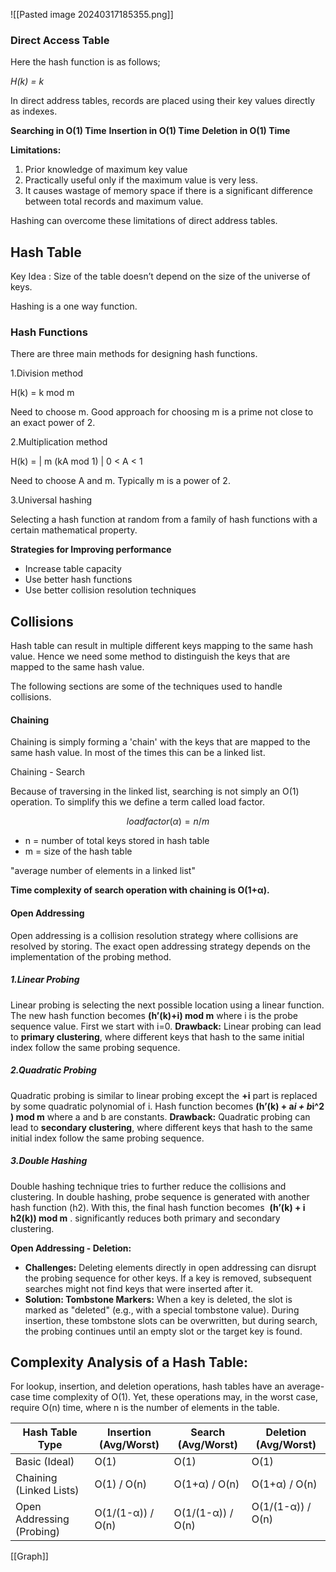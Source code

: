 
![[Pasted image 20240317185355.png]]

### Direct Access Table

Here the hash function is as follows;

_H(k) = k_

In direct address tables, records are placed using their key values directly as indexes.

**Searching in O(1) Time**
**Insertion in O(1) Time**
**Deletion in O(1) Time**

**Limitations:**

1. Prior knowledge of maximum key value
2. Practically useful only if the maximum value is very less.
3. It causes wastage of memory space if there is a significant difference between total records and maximum value.

Hashing can overcome these limitations of direct address tables.

## Hash Table

Key Idea : Size of the table doesn’t depend on the size of the universe of keys.

Hashing is a one way function.

### Hash Functions

There are three main methods for designing hash functions.

1.Division method

H(k) = k mod m

Need to choose m. Good approach for choosing m is a prime not close to an exact power of 2.

2.Multiplication method

H(k) = | m (kA mod 1) |     0 < A < 1

Need to choose A and m. Typically m is a power of 2.

3.Universal hashing

Selecting a hash function at random from a family of hash functions with a certain mathematical property.


**Strategies for Improving performance**

- Increase table capacity
- Use better hash functions
- Use better collision resolution techniques


## Collisions

Hash table can result in multiple different keys mapping to the same hash value. Hence we need some method to distinguish the keys that are mapped to the same hash value.

The following sections are some of the techniques used to handle collisions.

#### **Chaining**

Chaining is simply forming a 'chain' with the keys that are mapped to the same hash value. In most of the times this can be a linked list.

Chaining - Search

Because of traversing in the linked list, searching is not simply an O(1) operation. To simplify this we define a term called load factor.

$$
load factor (α) = n/m
$$

- n = number of total keys stored in hash table
- m = size of the hash table

"average number of elements in a linked list"

**Time complexity of search operation with chaining is O(1+α).**


#### **Open Addressing**

Open addressing is a collision resolution strategy where collisions are resolved by storing. The exact open addressing strategy depends on the implementation of the probing method.

##### 1.**Linear Probing**

Linear probing is selecting the next possible location using a linear function. The new hash function becomes **(h’(k)+i) mod m** where i is the probe sequence value. 
First we start with i=0.
**Drawback:** Linear probing can lead to **primary clustering**, where different keys that hash to the same initial index follow the same probing sequence.
##### 2.**Quadratic Probing**

Quadratic probing is similar to linear probing except the **+i** part is replaced by some quadratic polynomial of i. Hash function becomes **(h’(k) + a*i + b*i^2 ) mod m** where a and b are constants.
**Drawback:** Quadratic probing can lead to **secondary clustering**, where different keys that hash to the same initial index follow the same probing sequence.
##### 3.**Double Hashing**

Double hashing technique tries to further reduce the collisions and clustering. In double hashing, probe sequence is generated with another hash function (h2). With this, the final hash function becomes  **(h’(k) + i h2(k)) mod m** .
significantly reduces both primary and secondary clustering.

**Open Addressing - Deletion:**
- **Challenges:** Deleting elements directly in open addressing can disrupt the probing sequence for other keys. If a key is removed, subsequent searches might not find keys that were inserted after it.
- **Solution: Tombstone Markers:** When a key is deleted, the slot is marked as "deleted" (e.g., with a special tombstone value). During insertion, these tombstone slots can be overwritten, but during search, the probing continues until an empty slot or the target key is found.


## Complexity Analysis of a Hash Table:

For lookup, insertion, and deletion operations, hash tables have an average-case time complexity of O(1). Yet, these operations may, in the worst case, require O(n) time, where n is the number of elements in the table.

| Hash Table Type           | Insertion (Avg/Worst) | Search (Avg/Worst) | Deletion (Avg/Worst)      |
| ------------------------- | --------------------- | ------------------ | ------------------------- |
| Basic (Ideal)             | O(1)                  | O(1)               | O(1)                      |
| Chaining (Linked Lists)   | O(1) / O(n)           | O(1+α) / O(n)      | O(1+α) / O(n)             |
| Open Addressing (Probing) | O(1/(1-α)) / O(n)     | O(1/(1-α)) / O(n)  | O(1/(1-α)) / O(n)<br><br> |

[[Graph]]
